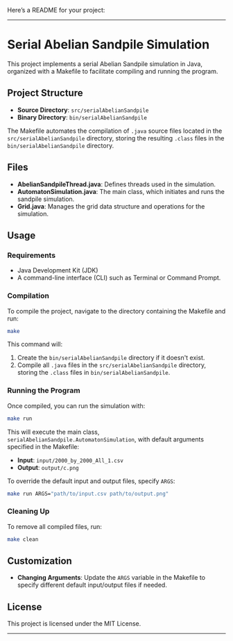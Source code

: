 Here’s a README for your project:

---

# Serial Abelian Sandpile Simulation

This project implements a serial Abelian Sandpile simulation in Java, organized with a Makefile to facilitate compiling and running the program.

## Project Structure

- **Source Directory**: `src/serialAbelianSandpile`  
- **Binary Directory**: `bin/serialAbelianSandpile`

The Makefile automates the compilation of `.java` source files located in the `src/serialAbelianSandpile` directory, storing the resulting `.class` files in the `bin/serialAbelianSandpile` directory.

## Files

- **AbelianSandpileThread.java**: Defines threads used in the simulation.
- **AutomatonSimulation.java**: The main class, which initiates and runs the sandpile simulation.
- **Grid.java**: Manages the grid data structure and operations for the simulation.

## Usage

### Requirements
- Java Development Kit (JDK)
- A command-line interface (CLI) such as Terminal or Command Prompt.

### Compilation

To compile the project, navigate to the directory containing the Makefile and run:

```bash
make
```

This command will:
1. Create the `bin/serialAbelianSandpile` directory if it doesn't exist.
2. Compile all `.java` files in the `src/serialAbelianSandpile` directory, storing the `.class` files in `bin/serialAbelianSandpile`.

### Running the Program

Once compiled, you can run the simulation with:

```bash
make run
```

This will execute the main class, `serialAbelianSandpile.AutomatonSimulation`, with default arguments specified in the Makefile:

- **Input**: `input/2000_by_2000_All_1.csv`
- **Output**: `output/c.png`

To override the default input and output files, specify `ARGS`:

```bash
make run ARGS="path/to/input.csv path/to/output.png"
```

### Cleaning Up

To remove all compiled files, run:

```bash
make clean
```

## Customization

- **Changing Arguments**: Update the `ARGS` variable in the Makefile to specify different default input/output files if needed.

## License

This project is licensed under the MIT License.

---
